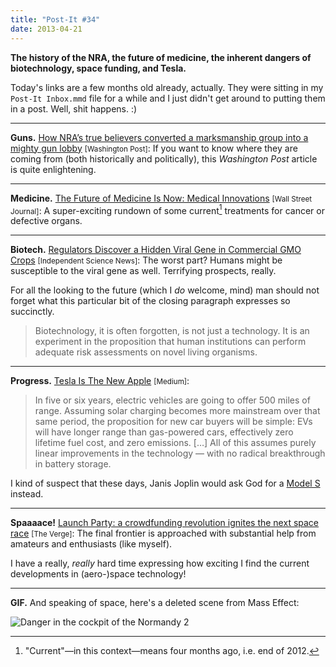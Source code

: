 ```yaml
---
title: "Post-It #34"
date: 2013-04-21
---
```


<summary><strong>The history of the NRA, the future of medicine, the inherent dangers of biotechnology, space funding, and Tesla.</strong></summary>

Today's links are a few months old already, actually.  They were sitting in my `Post-It Inbox.mmd` file for a while and I just didn't get around to putting them in a post.  Well, shit happens.  :)

---

**Guns.**  [How NRA’s true believers converted a marksmanship group into a mighty gun lobby](http://m.washingtonpost.com/politics/how-nras-true-believers-converted-a-marksmanship-group-into-a-mighty-gun-lobby/2013/01/12/51c62288-59b9-11e2-88d0-c4cf65c3ad15_story.html) <small>[Washington Post]</small>: If you want to know where they are coming from (both historically and politically), this _Washington Post_ article is quite enlightening.

---

**Medicine.**  [The Future of Medicine Is Now: Medical Innovations](http://online.wsj.com/article/SB10001424127887323530404578205692226506324.html) <small>[Wall Street Journal]</small>: A super-exciting rundown of some current[^1] treatments for cancer or defective organs.

[^1]: "Current"—in this context—means four months ago, i.e. end of 2012.

---

**Biotech.**  [Regulators Discover a Hidden Viral Gene in Commercial GMO Crops](http://independentsciencenews.org/commentaries/regulators-discover-a-hidden-viral-gene-in-commercial-gmo-crops/) <small>[Independent Science News]</small>: The worst part? Humans might be susceptible to the viral gene as well. Terrifying prospects, really.

For all the looking to the future (which I *do* welcome, mind) man should not forget what this particular bit of the closing paragraph expresses so succinctly.

> Biotechnology, it is often forgotten, is not just a technology. It is an experiment in the proposition that human institutions can perform adequate risk assessments on novel living organisms.

---

**Progress.**  [Tesla Is The New Apple](https://medium.com/the-tesla-collection-1/e36e6e21b2c) <small>[Medium]</small>:

> In five or six years, electric vehicles are going to offer 500 miles of range. Assuming solar charging becomes more mainstream over that same period, the proposition for new car buyers will be simple: EVs will have longer range than gas-powered cars, effectively zero lifetime fuel cost, and zero emissions. […] All of this assumes purely linear improvements in the technology — with no radical breakthrough in battery storage.

I kind of suspect that these days, Janis Joplin would ask God for a [Model S](http://www.teslamotors.com/models) instead.

---

**Spaaaace!**  [Launch Party: a crowdfunding revolution ignites the next space race](http://www.theverge.com/2013/1/31/3929342/the-stars-on-a-shoestring-amateurs-ignite-grassroots-space-race) <small>[The Verge]</small>: The final frontier is approached with substantial help from amateurs and enthusiasts (like myself).

I have a really, *really* hard time expressing how exciting I find the current developments in (aero-)space technology!

---

**GIF.**  And speaking of space, here's a deleted scene from Mass Effect:

![Danger in the cockpit of the Normandy 2](https://dl.dropboxusercontent.com/u/7298/blog/2013-04-21-masseffect-spin.gif)
